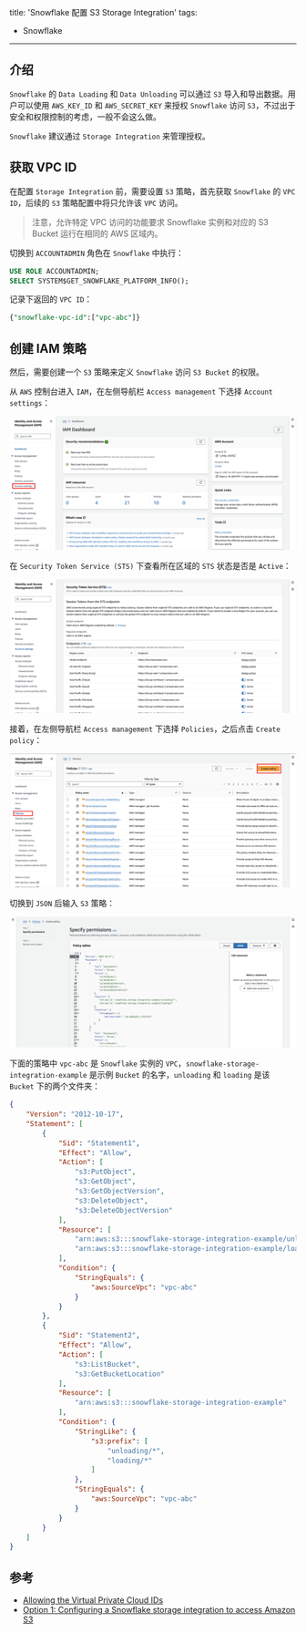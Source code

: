 title: 'Snowflake 配置 S3 Storage Integration'
tags:
- Snowflake
---

## 介绍
`Snowflake` 的 `Data Loading` 和 `Data Unloading` 可以通过 `S3` 导入和导出数据。用户可以使用 `AWS_KEY_ID` 和 `AWS_SECRET_KEY` 来授权 `Snowflake` 访问 `S3`，不过出于安全和权限控制的考虑，一般不会这么做。

`Snowflake` 建议通过 `Storage Integration` 来管理授权。

## 获取 VPC ID
在配置 `Storage Integration` 前，需要设置 `S3` 策略，首先获取 `Snowflake` 的 `VPC ID`，后续的 `S3` 策略配置中将只允许该 `VPC` 访问。

> 注意，允许特定 VPC 访问的功能要求 Snowflake 实例和对应的 S3 Bucket 运行在相同的 AWS 区域内。

切换到 `ACCOUNTADMIN` 角色在 `Snowflake` 中执行：
```sql
USE ROLE ACCOUNTADMIN;
SELECT SYSTEM$GET_SNOWFLAKE_PLATFORM_INFO();
```

记录下返回的 `VPC ID`：
```sql
{"snowflake-vpc-id":["vpc-abc"]}
```

## 创建 IAM 策略
然后，需要创建一个 `S3` 策略来定义 `Snowflake` 访问 `S3 Bucket` 的权限。

从 `AWS` 控制台进入 `IAM`，在左侧导航栏 `Access management` 下选择 `Account settings`：

![alt](/images/snowflake-1.png)

在 `Security Token Service (STS)` 下查看所在区域的 `STS` 状态是否是 `Active`：

![alt](/images/snowflake-2.png)

接着，在左侧导航栏 `Access management` 下选择 `Policies`，之后点击 `Create policy`：

![alt](/images/snowflake-3.png)

切换到 `JSON` 后输入 `S3` 策略：

![alt](/images/snowflake-4.png)

下面的策略中 `vpc-abc` 是 `Snowflake` 实例的 `VPC`，`snowflake-storage-integration-example` 是示例 `Bucket` 的名字，`unloading` 和 `loading` 是该 `Bucket` 下的两个文件夹：

```json
{
	"Version": "2012-10-17",
	"Statement": [
		{
			"Sid": "Statement1",
			"Effect": "Allow",
			"Action": [
				"s3:PutObject",
				"s3:GetObject",
				"s3:GetObjectVersion",
				"s3:DeleteObject",
				"s3:DeleteObjectVersion"
			],
			"Resource": [
				"arn:aws:s3:::snowflake-storage-integration-example/unloading/*",
				"arn:aws:s3:::snowflake-storage-integration-example/loading/*"
			],
			"Condition": {
				"StringEquals": {
					"aws:SourceVpc": "vpc-abc"
				}
			}
		},
		{
			"Sid": "Statement2",
			"Effect": "Allow",
			"Action": [
				"s3:ListBucket",
				"s3:GetBucketLocation"
			],
			"Resource": [
				"arn:aws:s3:::snowflake-storage-integration-example"
			],
			"Condition": {
				"StringLike": {
					"s3:prefix": [
						"unloading/*",
						"loading/*"
					]
				},
				"StringEquals": {
					"aws:SourceVpc": "vpc-abc"
				}
			}
		}
	]
}
```

## 参考
* [Allowing the Virtual Private Cloud IDs](https://docs.snowflake.com/en/user-guide/data-load-s3-allow)
* [Option 1: Configuring a Snowflake storage integration to access Amazon S3](https://docs.snowflake.com/en/user-guide/data-load-s3-config-storage-integration)
